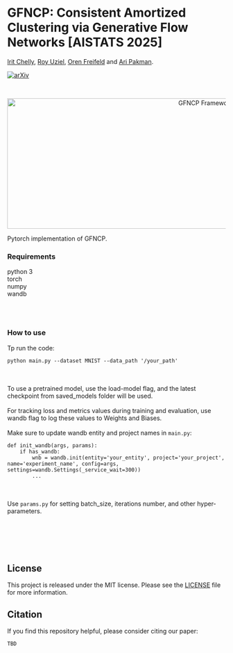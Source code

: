 # GFNCP: Consistent Amortized Clustering via Generative Flow Networks [AISTATS 2025]

[Irit Chelly](https://irita42.wixsite.com/mysite), [Roy Uziel](https://uzielroy.wixsite.com/uzielroy), [Oren Freifeld](https://www.cs.bgu.ac.il/~orenfr/) and [Ari Pakman](https://aripakman.github.io/).

[![arXiv](https://img.shields.io/badge/arXiv-2407.07564-b31b1b.svg?style=flat)](TBD)

<br>
<p align="center">
<img src="https://github.com/BGU-CS-VIL/GFNCP/blob/main/.github/gfncp_fig.png" alt="GFNCP Framework" width="900" height="300">
</p>

Pytorch implementation of GFNCP.

### Requirements
python 3
<br>
torch
<br>
numpy
<br>
wandb

<br><br>

### How to use
Tp run the code:
```
python main.py --dataset MNIST --data_path '/your_path'
```
<br><br>
To use a pretrained model, use the load-model flag, and the latest checkpoint from saved_models folder will be used.
<br><br>
For tracking loss and metrics values during training and evaluation, use wandb flag to log these values to Weights and Biases.
<br><br>
Make sure to update wandb entity and project names in ```main.py```:
```
def init_wandb(args, params):
    if has_wandb:
        wnb = wandb.init(entity='your_entity', project='your_project', name='experiment_name', config=args, settings=wandb.Settings(_service_wait=300))
        ...
```
<br><br>
Use ```params.py``` for setting batch_size, iterations number, and other hyper-parameters.
 
<br><br><br><br>

## License
This project is released under the MIT license. Please see the [LICENSE](LICENSE) file for more information.


## Citation
If you find this repository helpful, please consider citing our paper:
```
TBD
```
